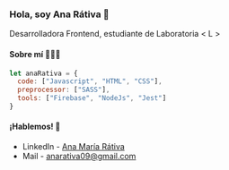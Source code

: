 ### Hola, soy Ana Rátiva 👋
Desarrolladora Frontend, estudiante de Laboratoria < L >

#### Sobre mí 👩🏻‍💻

```javascript
let anaRativa = {
  code: ["Javascript", "HTML", "CSS"],
  preprocessor: ["SASS"],
  tools: ["Firebase", "NodeJs", "Jest"]
}
```

#### ¡Hablemos! 💬
- LinkedIn - [Ana María Rátiva](https://www.linkedin.com/in/anarativa)
- Mail - <anarativa09@gmail.com>
